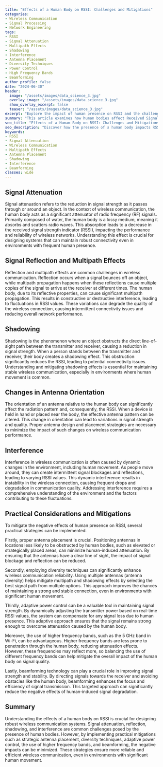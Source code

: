 ```yaml
---
title: "Effects of a Human Body on RSSI: Challenges and Mitigations"
categories:
- Wireless Communication
- Signal Processing
- Network Engineering
tags:
- RSSI
- Signal Attenuation
- Multipath Effects
- Shadowing
- Interference
- Antenna Placement
- Diversity Techniques
- Power Control
- High Frequency Bands
- Beamforming
author_profile: false
date: "2024-06-30"
header:
  image: "/assets/images/data_science_3.jpg"
  overlay_image: "/assets/images/data_science_3.jpg"
  show_overlay_excerpt: false
  teaser: "/assets/images/data_science_3.jpg"
excerpt: "Explore the impact of human presence on RSSI and the challenges it introduces, along with effective mitigation strategies in wireless communication systems."
summary: "This article examines how human bodies affect Received Signal Strength Indicator (RSSI), the resulting challenges like signal attenuation and interference, and key techniques for mitigating these effects."
seo_title: "Effects of a Human Body on RSSI: Challenges and Mitigations"
seo_description: "Discover how the presence of a human body impacts RSSI in wireless networks and explore strategies for overcoming challenges like signal attenuation, interference, and multipath effects."
keywords:
- RSSI
- Signal Attenuation
- Wireless Communication
- Multipath Effects
- Antenna Placement
- Shadowing
- Interference
- Beamforming
classes: wide
---
```


## Signal Attenuation

Signal attenuation refers to the reduction in signal strength as it passes through or around an object. In the context of wireless communication, the human body acts as a significant attenuator of radio frequency (RF) signals. Primarily composed of water, the human body is a lossy medium, meaning it absorbs and scatters radio waves. This absorption leads to a decrease in the received signal strength indicator (RSSI), impacting the performance and reliability of wireless networks. Understanding this effect is crucial for designing systems that can maintain robust connectivity even in environments with frequent human presence.

## Signal Reflection and Multipath Effects

Reflection and multipath effects are common challenges in wireless communication. Reflection occurs when a signal bounces off an object, while multipath propagation happens when these reflections cause multiple copies of the signal to arrive at the receiver at different times. The human body, due to its reflective properties, can cause significant multipath propagation. This results in constructive or destructive interference, leading to fluctuations in RSSI values. These variations can degrade the quality of the wireless connection, causing intermittent connectivity issues and reducing overall network performance.

## Shadowing

Shadowing is the phenomenon where an object obstructs the direct line-of-sight path between the transmitter and receiver, causing a reduction in signal strength. When a person stands between the transmitter and receiver, their body creates a shadowing effect. This obstruction significantly reduces the RSSI, leading to potential connectivity issues. Understanding and mitigating shadowing effects is essential for maintaining stable wireless communication, especially in environments where human movement is common.

## Changes in Antenna Orientation

The orientation of an antenna relative to the human body can significantly affect the radiation pattern and, consequently, the RSSI. When a device is held in hand or placed near the body, the effective antenna pattern can be altered. This change in orientation can lead to variations in signal strength and quality. Proper antenna design and placement strategies are necessary to minimize the impact of such changes on wireless communication performance.

## Interference

Interference in wireless communication is often caused by dynamic changes in the environment, including human movement. As people move around, they can create intermittent signal blockages and reflections, leading to varying RSSI values. This dynamic interference results in instability in the wireless connection, causing frequent drops and degradation in communication quality. Addressing interference requires a comprehensive understanding of the environment and the factors contributing to these fluctuations.

## Practical Considerations and Mitigations

To mitigate the negative effects of human presence on RSSI, several practical strategies can be implemented. 

Firstly, proper antenna placement is crucial. Positioning antennas in locations less likely to be obstructed by human bodies, such as elevated or strategically placed areas, can minimize human-induced attenuation. By ensuring that the antennas have a clear line of sight, the impact of signal blockage and reflection can be reduced.

Secondly, employing diversity techniques can significantly enhance wireless communication reliability. Using multiple antennas (antenna diversity) helps mitigate multipath and shadowing effects by selecting the best signal path from multiple options. This approach improves the chances of maintaining a strong and stable connection, even in environments with significant human movement.

Thirdly, adaptive power control can be a valuable tool in maintaining signal strength. By dynamically adjusting the transmitter power based on real-time RSSI values, the system can compensate for any signal loss due to human presence. This adaptive approach ensures that the signal remains strong enough to overcome attenuation caused by the human body.

Moreover, the use of higher frequency bands, such as the 5 GHz band in Wi-Fi, can be advantageous. Higher frequency bands are less prone to penetration through the human body, reducing attenuation effects. However, these frequencies may reflect more, so balancing the use of different frequency bands can help mitigate the overall impact of the human body on signal quality.

Lastly, beamforming technology can play a crucial role in improving signal strength and stability. By directing signals towards the receiver and avoiding obstacles like the human body, beamforming enhances the focus and efficiency of signal transmission. This targeted approach can significantly reduce the negative effects of human-induced signal degradation.

## Summary

Understanding the effects of a human body on RSSI is crucial for designing robust wireless communication systems. Signal attenuation, reflection, shadowing, and interference are common challenges posed by the presence of human bodies. However, by implementing practical mitigations such as strategic antenna placement, diversity techniques, adaptive power control, the use of higher frequency bands, and beamforming, the negative impacts can be minimized. These strategies ensure more reliable and efficient wireless communication, even in environments with significant human movement.

